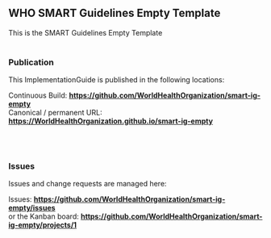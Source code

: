 WHO SMART Guidelines Empty Template
---
This is the SMART Guidelines Empty Template
<br> </br>
###
### Publication
This ImplementationGuide is published in the following locations:


Continuous Build:  __https://github.com/WorldHealthOrganization/smart-ig-empty__  
Canonical / permanent URL: __https://WorldHealthOrganization.github.io/smart-ig-empty__  

<br> </br>

### Issues
Issues and change requests are managed here:  

Issues:  __https://github.com/WorldHealthOrganization/smart-ig-empty/issues__  
    or the Kanban board: __https://github.com/WorldHealthOrganization/smart-ig-empty/projects/1__

